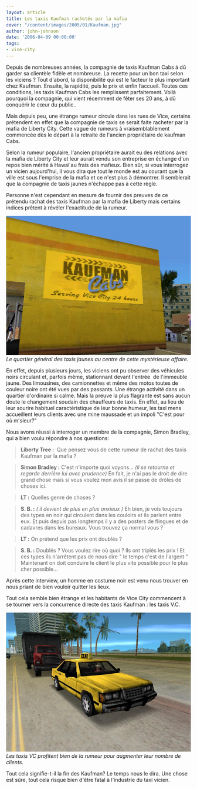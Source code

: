 ```yaml
---
layout: article
title: Les taxis Kaufman rachetés par la mafia
cover: "/content/images/2005/01/Kaufman.jpg"
author: john-johnson
date: '2006-04-09 00:00:00'
tags:
- vice-city
---
```


Depuis de nombreuses années, la compagnie de taxis Kaufman Cabs à dû garder sa clientèle fidèle et nombreuse. La recette pour un bon taxi selon les viciens ? Tout d'abord, la disponibilité qui est le facteur le plus important chez Kaufman. Ensuite, la rapidité, puis le prix et enfin l’accueil. Toutes ces conditions, les taxis Kaufman Cabs les remplissent parfaitement. Voilà pourquoi la compagnie, qui vient récemment de fêter ses 20 ans, à dû conquérir le cœur du public..

Mais depuis peu, une étrange rumeur circule dans les rues de Vice, certains prétendent en effet que la compagnie de taxis se serait faite racheter par la mafia de Liberty City. Cette vague de rumeurs à vraisemblablement commencée dès le départ à la retraite de l'ancien propriétaire de kaufman Cabs.

Selon la rumeur populaire, l'ancien propriétaire aurait eu des relations avec la mafia de Liberty City et leur aurait vendu son entreprise en échange d'un repos bien mérité à Hawaï au frais des mafieux. Bien sûr, si vous interrogez un vicien aujourd'hui, il vous dira que tout le monde est au courant que la ville est sous l'emprise de la mafia et ce n'est plus à démontrer. Il semblerait que la compagnie de taxis jaunes n'échappe pas à cette règle.

Personne n'est cependant en mesure de fournir des preuves de ce prétendu rachat des taxis Kaufman par la mafia de Liberty mais certains indices prêtent à révéler l'exactitude de la rumeur.

![Le quartier général des taxis jaunes au centre de cette mystérieuse affaire.](/content/images/2005/01/Kaufman.jpg)
_Le quartier général des taxis jaunes au centre de cette mystérieuse affaire._

En effet, depuis plusieurs jours, les viciens ont pu observer des véhicules noirs circulant et, parfois même, stationnant devant l'entrée&nbsp; de l'immeuble jaune. Des limousines, des camionnettes et même des motos toutes de couleur noire ont été vues par des passants. Une étrange activité dans un quartier d'ordinaire si calme. Mais la preuve la plus flagrante est sans aucun doute le changement soudain des chauffeurs de taxis. En effet, au lieu de leur sourire habituel caractéristique de leur bonne humeur, les taxi mens accueillent leurs clients avec une mine maussade et un impoli "C'est pour où m'sieur?"

Nous avons réussi à interroger un membre de la compagnie, Simon Bradley, qui a bien voulu répondre à nos questions:

> **Liberty Tree :** &nbsp;Que pensez vous de cette rumeur de rachat des taxis Kaufman par la mafia ?

> **Simon Bradley :** C'est n'importe quoi voyons... _(il se retourne et regarde derrière lui avec prudence)_ En fait, je n'ai pas le droit de dire grand chose mais si vous voulez mon avis il se passe de drôles de choses ici.

> **LT :** Quelles genre de choses ?

> **S. B. :** _( il devient de plus en plus anxieux )_ Eh bien, je vois toujours des types en noir qui circulent dans les couloirs et ils parlent entre eux. Et puis depuis pas longtemps il y a des posters de flingues et de cadavres dans les bureaux. Vous trouvez ça normal vous ?

> **LT :** On prétend que les prix ont doublés ?

> **S. B. :** Doublés ? Vous voulez rire où quoi ? Ils ont triplés les prix ! Et ces types ils n'arrêtent pas de nous dire " le temps c'est de l'argent " Maintenant on doit conduire le client le plus vite possible pour le plus cher possible...

Après cette interview, un homme en costume noir est venu nous trouver en nous priant de bien vouloir quitter les lieux.

Tout cela semble bien étrange et les habitants de Vice City commencent à se tourner vers la concurrence directe des taxis Kaufman : les taxis V.C.

![Les taxis VC profitent bien de la rumeur pour augmenter leur nombre de clients.](/content/images/2005/01/Taxi_VC.jpg)
_Les taxis VC profitent bien de la rumeur pour augmenter leur nombre de clients._

Tout cela signifie-t-il la fin des Kaufman? Le temps nous le dira. Une chose est sûre, tout cela risque bien d'être fatal à l'industrie du taxi vicien.